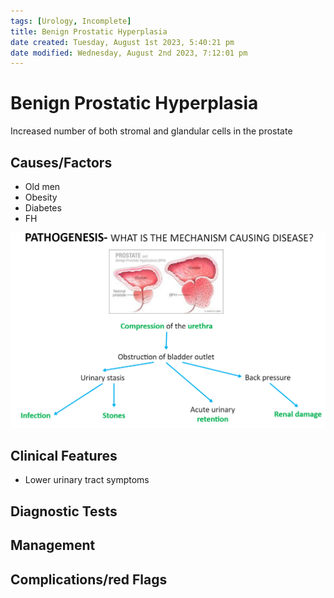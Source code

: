 ```yaml
---
tags: [Urology, Incomplete]
title: Benign Prostatic Hyperplasia
date created: Tuesday, August 1st 2023, 5:40:21 pm
date modified: Wednesday, August 2nd 2023, 7:12:01 pm
---
```




# Benign Prostatic Hyperplasia

Increased number of both stromal and glandular cells in the prostate

## Causes/Factors

- Old men
- Obesity
- Diabetes
- FH

![|525](z_attachments/525.png)

## Clinical Features

- Lower urinary tract symptoms

## Diagnostic Tests

## Management

## Complications/red Flags
